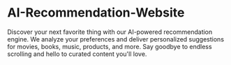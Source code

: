 # AI-Recommendation-Website
Discover your next favorite thing with our AI-powered recommendation engine. We analyze your preferences and deliver personalized suggestions for movies, books, music, products, and more. Say goodbye to endless scrolling and hello to curated content you'll love.
